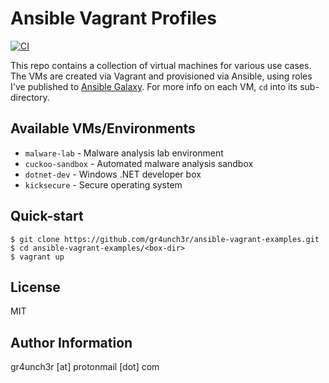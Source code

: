 # Ansible Vagrant Profiles

[![CI](https://github.com/gr4unch3r/ansible-vagrant-profiles/actions/workflows/ci.yml/badge.svg)](https://github.com/gr4unch3r/ansible-vagrant-profiles/actions/workflows/ci.yml)

This repo contains a collection of virtual machines for various use cases. The VMs are created via Vagrant and provisioned via Ansible, using roles I've published to [Ansible Galaxy](https://galaxy.ansible.com/gr4unch3r). For more info on each VM, `cd` into its sub-directory.

## Available VMs/Environments

- `malware-lab` - Malware analysis lab environment
- `cuckoo-sandbox` - Automated malware analysis sandbox
- `dotnet-dev` - Windows .NET developer box
- `kicksecure` - Secure operating system

## Quick-start

```
$ git clone https://github.com/gr4unch3r/ansible-vagrant-examples.git
$ cd ansible-vagrant-examples/<box-dir>
$ vagrant up
```

## License

MIT

## Author Information

gr4unch3r [at] protonmail [dot] com
